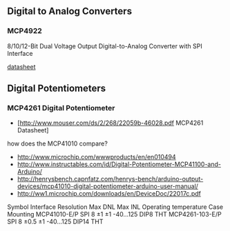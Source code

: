 


## Digital to Analog Converters

### MCP4922

8/10/12-Bit Dual Voltage Output Digital-to-Analog Converter with SPI Interface

[datasheet]

[datasheet]:http://ww1.microchip.com/downloads/en/DeviceDoc/22250A.pdf

## Digital Potentiometers

### MCP4261 Digital Potentiometer

* [http://www.mouser.com/ds/2/268/22059b-46028.pdf MCP4261 Datasheet]

how does the MCP41010 compare?
+ http://www.microchip.com/wwwproducts/en/en010494
+ http://www.instructables.com/id/Digital-Potentiometer-MCP41100-and-Arduino/
+ http://henrysbench.capnfatz.com/henrys-bench/arduino-output-devices/mcp41010-digital-potentiometer-arduino-user-manual/
+ http://ww1.microchip.com/downloads/en/DeviceDoc/22017c.pdf

Symbol    		Interface    Resolution    Max DNL    Max INL    Operating temperature    Case    Mounting
MCP41010-E/P    	SPI    8    ±1   	 ±1    -40...125    DIP8    THT
MCP4261-103-E/P    SPI    8    ±0.5    ±1    -40...125    DIP14    THT
